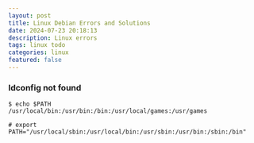 ```yaml
---
layout: post
title: Linux Debian Errors and Solutions 
date: 2024-07-23 20:18:13
description: Linux errors
tags: linux todo
categories: linux
featured: false
---
```


### ldconfig not found

````markup
$ echo $PATH
/usr/local/bin:/usr/bin:/bin:/usr/local/games:/usr/games

# export PATH="/usr/local/sbin:/usr/local/bin:/usr/sbin:/usr/bin:/sbin:/bin"
````
